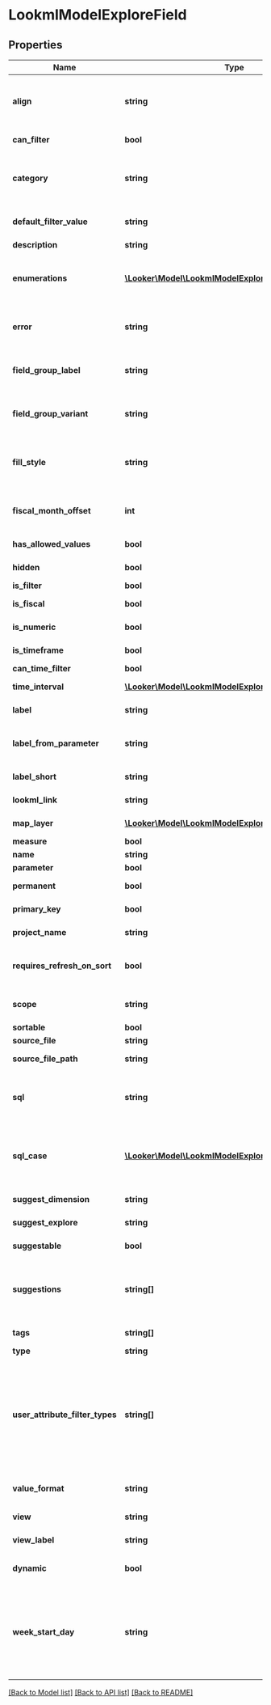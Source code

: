 # LookmlModelExploreField

## Properties
Name | Type | Description | Notes
------------ | ------------- | ------------- | -------------
**align** | **string** | The appropriate horizontal text alignment the values of this field shoud be displayed in. Valid values are: \&quot;left\&quot;, \&quot;right\&quot;. | [optional] 
**can_filter** | **bool** | Whether it&#39;s possible to filter on this field. | [optional] 
**category** | **string** | Field category Valid values are: \&quot;parameter\&quot;, \&quot;filter\&quot;, \&quot;measure\&quot;, \&quot;dimension\&quot;. | [optional] 
**default_filter_value** | **string** | The default value that this field uses when filtering. Null if there is no default value. | [optional] 
**description** | **string** | Description | [optional] 
**enumerations** | [**\Looker\Model\LookmlModelExploreFieldEnumeration[]**](LookmlModelExploreFieldEnumeration.md) | An array enumerating all the possible values that this field can contain. When null, there is no limit to the set of possible values this field can contain. | [optional] 
**error** | **string** | An error message indicating a problem with the definition of this field. If there are no errors, this will be null. | [optional] 
**field_group_label** | **string** | A label creating a grouping of fields. All fields with this label should be presented together when displayed in a UI. | [optional] 
**field_group_variant** | **string** | When presented in a field group via field_group_label, a shorter name of the field to be displayed in that context. | [optional] 
**fill_style** | **string** | The style of dimension fill that is possible for this field. Null if no dimension fill is possible. Valid values are: \&quot;enumeration\&quot;, \&quot;range\&quot;. | [optional] 
**fiscal_month_offset** | **int** | An offset (in months) from the calendar start month to the fiscal start month defined in the LookML model this field belongs to. | [optional] 
**has_allowed_values** | **bool** | Whether this field has a set of allowed_values specified in LookML. | [optional] 
**hidden** | **bool** | Whether this field should be hidden from the user interface. | [optional] 
**is_filter** | **bool** | Whether this field is a filter. | [optional] 
**is_fiscal** | **bool** | Whether this field represents a fiscal time value. | [optional] 
**is_numeric** | **bool** | Whether this field is of a type that represents a numeric value. | [optional] 
**is_timeframe** | **bool** | Whether this field is of a type that represents a time value. | [optional] 
**can_time_filter** | **bool** | Whether this field can be time filtered. | [optional] 
**time_interval** | [**\Looker\Model\LookmlModelExploreFieldTimeInterval**](LookmlModelExploreFieldTimeInterval.md) | Details on the time interval this field represents, if it is_timeframe. | [optional] 
**label** | **string** | Fully-qualified human-readable label of the field. | [optional] 
**label_from_parameter** | **string** | The name of the parameter that will provide a parameterized label for this field, if available in the current context. | [optional] 
**label_short** | **string** | The human-readable label of the field, without the view label. | [optional] 
**lookml_link** | **string** | A URL linking to the definition of this field in the LookML IDE. | [optional] 
**map_layer** | [**\Looker\Model\LookmlModelExploreFieldMapLayer**](LookmlModelExploreFieldMapLayer.md) | If applicable, a map layer this field is associated with. | [optional] 
**measure** | **bool** | Whether this field is a measure. | [optional] 
**name** | **string** | Fully-qualified name of the field. | [optional] 
**parameter** | **bool** | Whether this field is a parameter. | [optional] 
**permanent** | **bool** | Whether this field can be removed from a query. | [optional] 
**primary_key** | **bool** | Whether or not the field represents a primary key. | [optional] 
**project_name** | **string** | The name of the project this field is defined in. | [optional] 
**requires_refresh_on_sort** | **bool** | When true, it&#39;s not possible to re-sort this field&#39;s values without re-running the SQL query, due to database logic that affects the sort. | [optional] 
**scope** | **string** | The LookML scope this field belongs to. The scope is typically the field&#39;s view. | [optional] 
**sortable** | **bool** | Whether this field can be sorted. | [optional] 
**source_file** | **string** | The path portion of source_file_path. | [optional] 
**source_file_path** | **string** | The fully-qualified path of the project file this field is defined in. | [optional] 
**sql** | **string** | SQL expression as defined in the LookML model. This will be null if the current user does not have the see_lookml permission for the field&#39;s model. | [optional] 
**sql_case** | [**\Looker\Model\LookmlModelExploreFieldSqlCase[]**](LookmlModelExploreFieldSqlCase.md) | An array of conditions and values that make up a SQL Case expression, as defined in the LookML model. This will be null if the current user does not have the see_lookml permission for the field&#39;s model. | [optional] 
**suggest_dimension** | **string** | The name of the dimension to base suggest queries from. | [optional] 
**suggest_explore** | **string** | The name of the explore to base suggest queries from. | [optional] 
**suggestable** | **bool** | Whether or not suggestions are possible for this field. | [optional] 
**suggestions** | **string[]** | If available, a list of suggestions for this field. For most fields, a suggest query is a more appropriate way to get an up-to-date list of suggestions. Or use enumerations to list all the possible values. | [optional] 
**tags** | **string[]** | An array of arbitrary string tags provided in the model for this field. | [optional] 
**type** | **string** | The LookML type of the field. | [optional] 
**user_attribute_filter_types** | **string[]** | An array of user attribute types that are allowed to be used in filters on this field. Valid values are: \&quot;advanced_filter_string\&quot;, \&quot;advanced_filter_number\&quot;, \&quot;advanced_filter_datetime\&quot;, \&quot;string\&quot;, \&quot;number\&quot;, \&quot;datetime\&quot;, \&quot;yesno\&quot;, \&quot;zipcode\&quot;. | [optional] 
**value_format** | **string** | If specified, the LookML value format string for formatting values of this field. | [optional] 
**view** | **string** | The name of the view this field belongs to. | [optional] 
**view_label** | **string** | The human-readable label of the view the field belongs to. | [optional] 
**dynamic** | **bool** | Whether this field was specified in \&quot;dynamic_fields\&quot; and is not part of the model. | [optional] 
**week_start_day** | **string** | The name of the starting day of the week. Valid values are: \&quot;monday\&quot;, \&quot;tuesday\&quot;, \&quot;wednesday\&quot;, \&quot;thursday\&quot;, \&quot;friday\&quot;, \&quot;saturday\&quot;, \&quot;sunday\&quot;. | [optional] 

[[Back to Model list]](../README.md#documentation-for-models) [[Back to API list]](../README.md#documentation-for-api-endpoints) [[Back to README]](../README.md)


